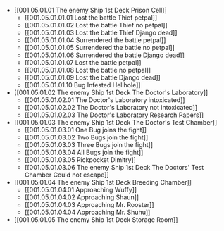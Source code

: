 - [[001.05.01.01 The enemy Ship 1st Deck Prison Cell]]
	- [[001.05.01.01.01 Lost the battle Thief petpal]]
	- [[001.05.01.01.02 Lost the battle Thief no petpal]]
	- [[001.05.01.01.03 Lost the battle Thief Django dead]]
	- [[001.05.01.01.04 Surrendered the battle petpal]]
	- [[001.05.01.01.05 Surrendered the battle no petpal]]
	- [[001.05.01.01.06 Surrendered the battle Django dead]]
	- [[001.05.01.01.07 Lost the battle petpal]]
	- [[001.05.01.01.08 Lost the battle no petpal]]
	- [[001.05.01.01.09 Lost the battle Django dead]]
	- [[001.05.01.01.10 Bug Infested Hellhole]]
- [[001.05.01.02 The enemy Ship 1st Deck The Doctor's Laboratory]]
	- [[001.05.01.02.01 The Doctor's Laboratory intoxicated]]
	- [[001.05.01.02.02 The Doctor's Laboratory not intoxicated]]
	- [[001.05.01.02.03 The Doctor's Laboratory Research Papers]]
- [[001.05.01.03 The enemy Ship 1st Deck The Doctor's Test Chamber]]
	- [[001.05.01.03.01 One Bug joins the fight]]
	- [[001.05.01.03.02 Two Bugs join the fight]]
	- [[001.05.01.03.03 Three Bugs join the fight]]
	- [[001.05.01.03.04 All Bugs join the fight]]
	- [[001.05.01.03.05 Pickpocket Dimitry]]
	- [[001.05.01.03.06 The enemy Ship 1st Deck The Doctors' Test Chamber Could not escape]]
- [[001.05.01.04 The enemy Ship 1st Deck Breeding Chamber]]
	- [[001.05.01.04.01 Approaching Wuffy]]
	- [[001.05.01.04.02 Approaching Shaun]]
	- [[001.05.01.04.03 Approaching Mr. Rooster]]
	- [[001.05.01.04.04 Approaching Mr. Shuhu]]
- [[001.05.01.05 The enemy Ship 1st Deck Storage Room]]